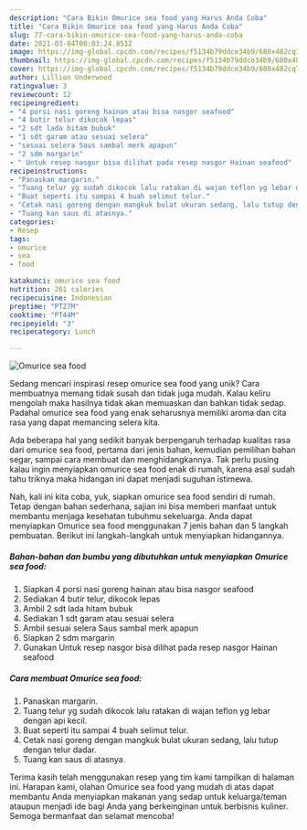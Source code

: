 ```yaml
---
description: "Cara Bikin Omurice sea food yang Harus Anda Coba"
title: "Cara Bikin Omurice sea food yang Harus Anda Coba"
slug: 77-cara-bikin-omurice-sea-food-yang-harus-anda-coba
date: 2021-03-04T00:03:24.851Z
image: https://img-global.cpcdn.com/recipes/f5134b79ddce34b9/680x482cq70/omurice-sea-food-foto-resep-utama.jpg
thumbnail: https://img-global.cpcdn.com/recipes/f5134b79ddce34b9/680x482cq70/omurice-sea-food-foto-resep-utama.jpg
cover: https://img-global.cpcdn.com/recipes/f5134b79ddce34b9/680x482cq70/omurice-sea-food-foto-resep-utama.jpg
author: Lillian Underwood
ratingvalue: 3
reviewcount: 12
recipeingredient:
- "4 porsi nasi goreng hainan atau bisa nasgor seafood"
- "4 butir telur dikocok lepas"
- "2 sdt lada hitam bubuk"
- "1 sdt garam atau sesuai selera"
- "sesuai selera Saus sambal merk apapun"
- "2 sdm margarin"
- " Untuk resep nasgor bisa dilihat pada resep nasgor Hainan seafood"
recipeinstructions:
- "Panaskan margarin."
- "Tuang telur yg sudah dikocok lalu ratakan di wajan teflon yg lebar dengan api kecil."
- "Buat seperti itu sampai 4 buah selimut telur."
- "Cetak nasi goreng dengan mangkuk bulat ukuran sedang, lalu tutup dengan telur dadar."
- "Tuang kan saus di atasnya."
categories:
- Resep
tags:
- omurice
- sea
- food

katakunci: omurice sea food 
nutrition: 261 calories
recipecuisine: Indonesian
preptime: "PT27M"
cooktime: "PT44M"
recipeyield: "3"
recipecategory: Lunch

---
```



![Omurice sea food](https://img-global.cpcdn.com/recipes/f5134b79ddce34b9/680x482cq70/omurice-sea-food-foto-resep-utama.jpg)

Sedang mencari inspirasi resep omurice sea food yang unik? Cara membuatnya memang tidak susah dan tidak juga mudah. Kalau keliru mengolah maka hasilnya tidak akan memuaskan dan bahkan tidak sedap. Padahal omurice sea food yang enak seharusnya memiliki aroma dan cita rasa yang dapat memancing selera kita.

Ada beberapa hal yang sedikit banyak berpengaruh terhadap kualitas rasa dari omurice sea food, pertama dari jenis bahan, kemudian pemilihan bahan segar, sampai cara membuat dan menghidangkannya. Tak perlu pusing kalau ingin menyiapkan omurice sea food enak di rumah, karena asal sudah tahu triknya maka hidangan ini dapat menjadi suguhan istimewa.




Nah, kali ini kita coba, yuk, siapkan omurice sea food sendiri di rumah. Tetap dengan bahan sederhana, sajian ini bisa memberi manfaat untuk membantu menjaga kesehatan tubuhmu sekeluarga. Anda dapat menyiapkan Omurice sea food menggunakan 7 jenis bahan dan 5 langkah pembuatan. Berikut ini langkah-langkah untuk menyiapkan hidangannya.

<!--inarticleads1-->

##### Bahan-bahan dan bumbu yang dibutuhkan untuk menyiapkan Omurice sea food:

1. Siapkan 4 porsi nasi goreng hainan atau bisa nasgor seafood
1. Sediakan 4 butir telur, dikocok lepas
1. Ambil 2 sdt lada hitam bubuk
1. Sediakan 1 sdt garam atau sesuai selera
1. Ambil sesuai selera Saus sambal merk apapun
1. Siapkan 2 sdm margarin
1. Gunakan  Untuk resep nasgor bisa dilihat pada resep nasgor Hainan seafood




<!--inarticleads2-->

##### Cara membuat Omurice sea food:

1. Panaskan margarin.
1. Tuang telur yg sudah dikocok lalu ratakan di wajan teflon yg lebar dengan api kecil.
1. Buat seperti itu sampai 4 buah selimut telur.
1. Cetak nasi goreng dengan mangkuk bulat ukuran sedang, lalu tutup dengan telur dadar.
1. Tuang kan saus di atasnya.




Terima kasih telah menggunakan resep yang tim kami tampilkan di halaman ini. Harapan kami, olahan Omurice sea food yang mudah di atas dapat membantu Anda menyiapkan makanan yang sedap untuk keluarga/teman ataupun menjadi ide bagi Anda yang berkeinginan untuk berbisnis kuliner. Semoga bermanfaat dan selamat mencoba!

